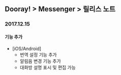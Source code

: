 ## Dooray! > Messenger > 릴리스 노트

### 2017.12.15

#### 기능 추가

* [iOS/Android]
	* 번역 설정 기능 추가
	* 알림음 변경 기능 추가
	* 대화방 설명 표시 및 편집 가능

